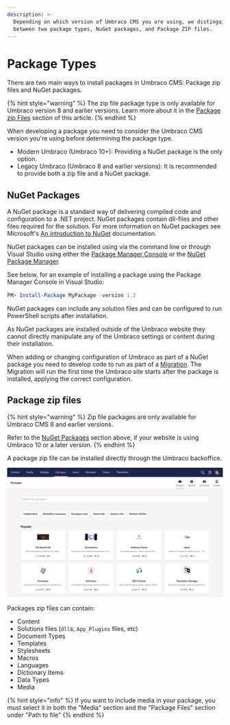 ```yaml
---
description: >-
  Depending on which version of Umbraco CMS you are using, we distinguish
  between two package types, NuGet packages, and Package ZIP files.
---
```


# Package Types

There are two main ways to install packages in Umbraco CMS: Package zip files and NuGet packages.

{% hint style="warning" %}
The zip file package type is only available for Umbraco version 8 and earlier versions. Learn more about it in the [Package zip Files](types-of-packages.md#package-zip-files) section of this article.
{% endhint %}

When developing a package you need to consider the Umbraco CMS version you're using before determining the package type.

* Modern Umbraco (Umbraco 10+): Providing a NuGet package is the only option.
* Legacy Umbraco (Umbraco 8 and earlier versions): It is recommended to provide both a zip file and a NuGet package.

## NuGet Packages

A NuGet package is a standard way of delivering compiled code and configuration to a .NET project. NuGet packages contain dll-files and other files required for the solution. For more information on NuGet packages see Microsoft's [An introduction to NuGet](https://docs.microsoft.com/en-us/nuget/what-is-nuget) documentation.

NuGet packages can be installed using via the command line or through Visual Studio using either the [Package Manager Console](https://docs.microsoft.com/en-us/nuget/consume-packages/install-use-packages-powershell) or the [NuGet Package Manager](https://learn.microsoft.com/en-us/nuget/consume-packages/install-use-packages-visual-studio).

See below, for an example of installing a package using the Package Manager Console in Visual Studio:

```powershell
PM> Install-Package MyPackage -version 1.2
```

NuGet packages can include any solution files and can be configured to run PowerShell scripts after installation.

As NuGet packages are installed outside of the Umbraco website they cannot directly manipulate any of the Umbraco settings or content during their installation.

When adding or changing configuration of Umbraco as part of a NuGet package you need to develop code to run as part of a [Migration](../database.md). The Migration will run the first time the Umbraco site starts after the package is installed, applying the correct configuration.

## Package zip files

{% hint style="warning" %}
Zip file packages are only available for Umbraco CMS 8 and earlier versions.

Refer to the [NuGet Packages](types-of-packages.md#nuget-packages) section above, if your website is using Umbraco 10 or a later version.
{% endhint %}

A package zip file can be installed directly through the Umbraco backoffice.

![Zip packages can be installed via the Umbraco backoffice package section](../../../../10/umbraco-cms/extending/packages/images/backoffice-package-section.png)

Packages zip files can contain:

* Content
* Solutions files (`dll`s, `App_Plugins` files, etc)
* Document Types
* Templates
* Stylesheets
* Macros
* Languages
* Dictionary Items
* Data Types
* Media

{% hint style="info" %}
If you want to include media in your package, you must select it in both the "Media" section and the "Package Files" section under "Path to file"
{% endhint %}
